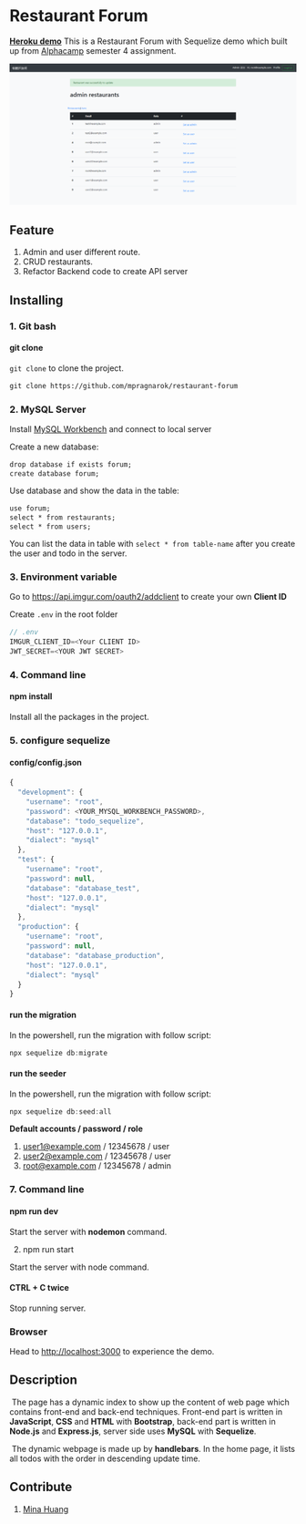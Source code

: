 # Restaurant Forum
**[Heroku demo](https://restaurant-forum-mina.herokuapp.com/)**
This is a Restaurant Forum with Sequelize demo which built up from [Alphacamp](https://tw.alphacamp.co/) semester 4 assignment.

![demo](./img/adminUser.png)

## Feature
1. Admin and user different route.
2. CRUD restaurants.
3. Refactor Backend code to create API server

## Installing

### 1. Git bash

#### git clone

`git clone` to clone the project.

```markdown
git clone https://github.com/mpragnarok/restaurant-forum
```
### 2. MySQL Server

Install [MySQL Workbench](https://dev.mysql.com/downloads/workbench/) and connect to local server

Create a new database:

```mysql
drop database if exists forum;
create database forum;
```

Use database and show the data in the table:

```mysql
use forum;
select * from restaurants;
select * from users;
```

You can list the data in table with `select * from table-name` after you create the user and todo in the server.

### 3. Environment variable

Go to https://api.imgur.com/oauth2/addclient to create your own **Client ID**

Create `.env` in the root folder

```js
// .env
IMGUR_CLIENT_ID=<Your CLIENT ID>
JWT_SECRET=<YOUR JWT SECRET>
```

### 4. Command line

#### npm install

Install all the packages in the project.

### 5. configure sequelize

#### config/config.json

```js
{
  "development": {
    "username": "root",
    "password": <YOUR_MYSQL_WORKBENCH_PASSWORD>,
    "database": "todo_sequelize",
    "host": "127.0.0.1",
    "dialect": "mysql"
  },
  "test": {
    "username": "root",
    "password": null,
    "database": "database_test",
    "host": "127.0.0.1",
    "dialect": "mysql"
  },
  "production": {
    "username": "root",
    "password": null,
    "database": "database_production",
    "host": "127.0.0.1",
    "dialect": "mysql"
  }
}
```

#### run the migration

In the powershell, run the migration with follow script:

```powershell
npx sequelize db:migrate
```
#### run the seeder

In the powershell, run the migration with follow script:

```powershell
npx sequelize db:seed:all
```
**Default accounts / password / role**

1. user1@example.com / 12345678 / user
2. user2@example.com / 12345678 / user
3. root@example.com / 12345678 / admin

### 7. Command line

#### npm run dev

Start the server with **nodemon** command.

2. npm run start

Start the server with node command.

#### CTRL + C twice

Stop running server.

### Browser

Head to [http://localhost:3000](http://localhost:3000) to experience the demo.

## Description

​	The page has a dynamic index to show up the content of web page which contains front-end and back-end techniques. Front-end part is written in **JavaScript**, **CSS** and **HTML** with **Bootstrap**, back-end part is written in **Node.js** and **Express.js**, server side uses  **MySQL** with **Sequelize**.  

​	The dynamic webpage is made up by **handlebars**. In the home page, it lists all todos with the order in descending update time.

## Contribute
1. [Mina Huang]( https://github.com/mpragnarok )




